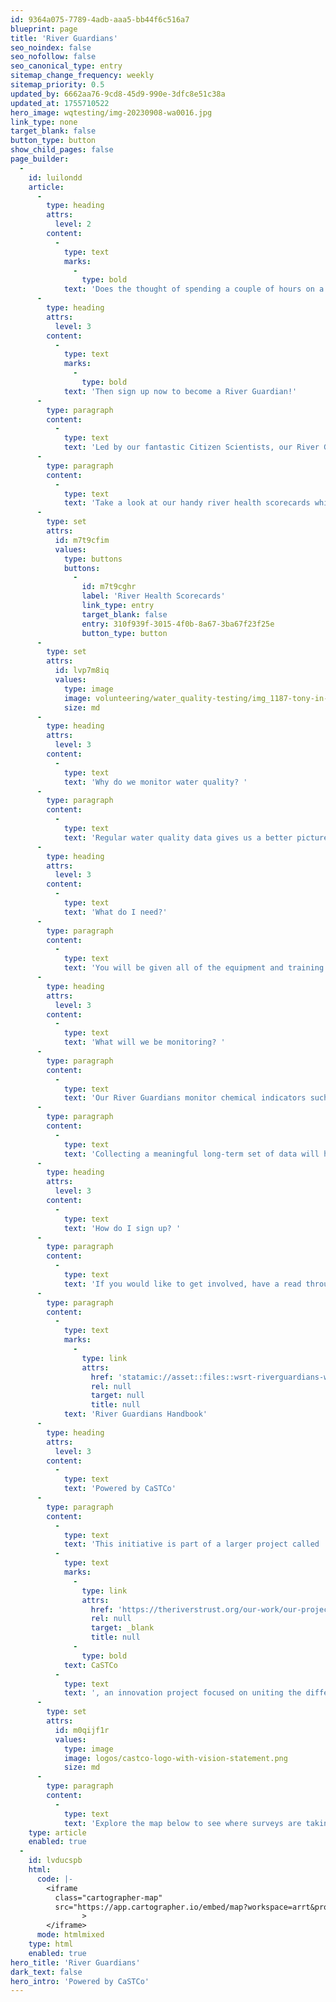 ```yaml
---
id: 9364a075-7789-4adb-aaa5-bb44f6c516a7
blueprint: page
title: 'River Guardians'
seo_noindex: false
seo_nofollow: false
seo_canonical_type: entry
sitemap_change_frequency: weekly
sitemap_priority: 0.5
updated_by: 6662aa76-9cd8-45d9-990e-3dfc8e51c38a
updated_at: 1755710522
hero_image: wqtesting/img-20230908-wa0016.jpg
link_type: none
target_blank: false
button_type: button
show_child_pages: false
page_builder:
  -
    id: luilondd
    article:
      -
        type: heading
        attrs:
          level: 2
        content:
          -
            type: text
            marks:
              -
                type: bold
            text: 'Does the thought of spending a couple of hours on a riverbank spotting wildlife and helping nature fill your heart with joy? '
      -
        type: heading
        attrs:
          level: 3
        content:
          -
            type: text
            marks:
              -
                type: bold
            text: 'Then sign up now to become a River Guardian!'
      -
        type: paragraph
        content:
          -
            type: text
            text: 'Led by our fantastic Citizen Scientists, our River Guardians initiative focuses on monitoring the water quality of our precious rivers. The data collected from these surveys helps us to identify pollution and act quickly to help prevent further damage to these special habitats. '
      -
        type: paragraph
        content:
          -
            type: text
            text: 'Take a look at our handy river health scorecards which have been created using data collected by our brilliant River Guardians.'
      -
        type: set
        attrs:
          id: m7t9cfim
          values:
            type: buttons
            buttons:
              -
                id: m7t9cghr
                label: 'River Health Scorecards'
                link_type: entry
                target_blank: false
                entry: 310f939f-3015-4f0b-8a67-3ba67f23f25e
                button_type: button
      -
        type: set
        attrs:
          id: lvp7m8iq
          values:
            type: image
            image: volunteering/water_quality-testing/img_1187-tony-in-river.jpg
            size: md
      -
        type: heading
        attrs:
          level: 3
        content:
          -
            type: text
            text: 'Why do we monitor water quality? '
      -
        type: paragraph
        content:
          -
            type: text
            text: 'Regular water quality data gives us a better picture of what is happening in and around our rivers. This information enables us to work with local landowners and organisations to devise a plan to create positive transformations for rivers within West Sussex and Hampshire. '
      -
        type: heading
        attrs:
          level: 3
        content:
          -
            type: text
            text: 'What do I need?'
      -
        type: paragraph
        content:
          -
            type: text
            text: 'You will be given all of the equipment and training you will need to accurately carry out water quality monitoring on your dedicated river section. '
      -
        type: heading
        attrs:
          level: 3
        content:
          -
            type: text
            text: 'What will we be monitoring? '
      -
        type: paragraph
        content:
          -
            type: text
            text: 'Our River Guardians monitor chemical indicators such as phosphates, nitrates, turbidity, total dissolved solids and temperature. You will also be asked to make observations on visible pollution, wildlife sightings and river characteristics.'
      -
        type: paragraph
        content:
          -
            type: text
            text: 'Collecting a meaningful long-term set of data will help guide decision making and enable positive changes for our river systems. This is a big deal and something that we cannot achieve without our team of passionate volunteers.'
      -
        type: heading
        attrs:
          level: 3
        content:
          -
            type: text
            text: 'How do I sign up? '
      -
        type: paragraph
        content:
          -
            type: text
            text: 'If you would like to get involved, have a read through our Water Quality Monitoring Handbook at the link below and email Keir at keir@wsrt.org.uk to sign up.'
      -
        type: paragraph
        content:
          -
            type: text
            marks:
              -
                type: link
                attrs:
                  href: 'statamic://asset::files::wsrt-riverguardians-wq-monitoring-handbook.pdf'
                  rel: null
                  target: null
                  title: null
            text: 'River Guardians Handbook'
      -
        type: heading
        attrs:
          level: 3
        content:
          -
            type: text
            text: 'Powered by CaSTCo'
      -
        type: paragraph
        content:
          -
            type: text
            text: 'This initiative is part of a larger project called '
          -
            type: text
            marks:
              -
                type: link
                attrs:
                  href: 'https://theriverstrust.org/our-work/our-projects/castco-catchment-systems-thinking-cooperative'
                  rel: null
                  target: _blank
                  title: null
              -
                type: bold
            text: CaSTCo
          -
            type: text
            text: ', an innovation project focused on uniting the different organisations involved in river health in the UK.'
      -
        type: set
        attrs:
          id: m0qijf1r
          values:
            type: image
            image: logos/castco-logo-with-vision-statement.png
            size: md
      -
        type: paragraph
        content:
          -
            type: text
            text: 'Explore the map below to see where surveys are taking place in our catchment area.'
    type: article
    enabled: true
  -
    id: lvducspb
    html:
      code: |-
        <iframe
          class="cartographer-map"
          src="https://app.cartographer.io/embed/map?workspace=arrt&project=riverguardians&map=ArrtWaterQuality&when=year&zoom=10"
        		>
        </iframe>
      mode: htmlmixed
    type: html
    enabled: true
hero_title: 'River Guardians'
dark_text: false
hero_intro: 'Powered by CaSTCo'
---
```

